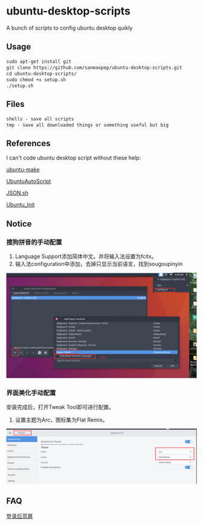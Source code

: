 # ubuntu-desktop-scripts
A bunch of scripts to config ubuntu desktop quikly

## Usage

```shell
sudo apt-get install git
git clone https://github.com/sanmaopep/ubuntu-desktop-scripts.git
cd ubuntu-desktop-scripts/
sudo chmod +x setup.sh
./setup.sh
```

## Files
```
shells - save all scripts
tmp - save all downloaded things or something useful but big
```

## References
I can't code ubuntu desktop script without these help:

[ubuntu-make](https://github.com/Ubuntu/ubuntu-make)

[UbuntuAutoScript](https://github.com/SickoOrange/UbuntuAutoScript)

[JSON.sh](https://github.com/dominictarr/JSON.sh)

[Ubuntu_Init](https://github.com/starFalll/Ubuntu_Init)

## Notice
### 搜狗拼音的手动配置

1. Language Support添加简体中文。并将输入法设置为fcitx。
2. 输入法configuration中添加，去掉只显示当前语言，找到sougoupinyin

![](./assets/sougou.png)

### 界面美化手动配置
安装完成后，打开Tweak Tool即可进行配置。

1. 设置主题为Arc，图标集为Flat Remix。

![](./assets/tweak1.png)



## FAQ

[登录后蓝屏](http://www.cnblogs.com/liaojieliang/p/ubuntu-blue.html)
